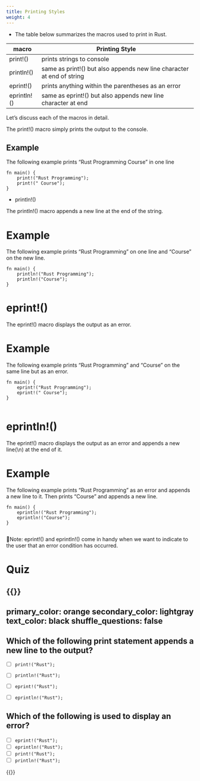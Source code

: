 ```yaml
---
title: Printing Styles
weight: 4
---
```


- The table below summarizes the macros used to print in Rust.


| macro 	| Printing Style  	|
|-	|-	|
| print!() 	| prints strings to console  	|
| println!() 	| same as print!() but also appends new line character at end of string 	|
| eprint!() 	| prints anything within the parentheses as an error 	|
| eprintln!() 	| same as eprint!() but also appends new line character at end  	|


Let’s discuss each of the macros in detail.

 




The print!() macro simply prints the output to the console.
## Example 
The following example prints “Rust Programming Course” in one line

```
fn main() {
    print!("Rust Programming");
    print!(" Course");
}

```

- println!() 

The println!() macro appends a new line at the end of the string.
# Example 

The following example prints “Rust Programming” on one line and “Course” on the new line.

```
fn main() {
    println!("Rust Programming");
    println!("Course");
}

```
# eprint!() 

The eprint!() macro displays the output as an error.

# Example 

The following example prints “Rust Programming” and “Course” on the same line but as an error.

```
fn main() {
    eprint!("Rust Programming");
    eprint!(" Course");
}


```
# eprintln!() 

The eprint!() macro displays the output as an error and appends a new line(\n) at the end of it.
# Example 

The following example prints “Rust Programming” as an error and appends a new line to it. Then prints “Course” and appends a new line.

```
fn main() {
    eprintln!("Rust Programming");
    eprintln!("Course");
}


```
📝Note: eprint!() and eprintln!() come in handy when we want to indicate to the user that an error condition has occurred.

# Quiz 


{{<quizdown>}}
---
primary_color: orange
secondary_color: lightgray
text_color: black
shuffle_questions: false
---

## Which of the following print statement appends a new line to the output? 

- [ ] `print!("Rust");` 
- [ ] `println!("Rust");`
- [ ] `eprint!("Rust");` 
- [ ] `eprintln!("Rust");`


##  Which of the following is used to display an error?

- [ ] `eprint!("Rust");`
- [ ] `eprintln!("Rust");`
- [ ] `print!("Rust");`
- [ ] `println!("Rust");`

{{</quizdown>}}






